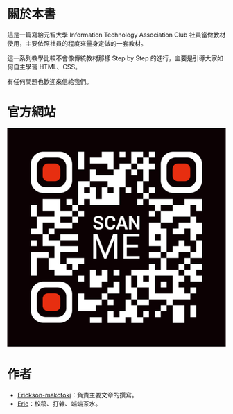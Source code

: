 # 關於本書

這是一篇寫給元智大學 Information Technology Association Club 社員當做教材使用，主要依照社員的程度來量身定做的一套教材。

這一系列教學比較不會像傳統教材那樣 Step by Step 的進行，主要是引導大家如何自主學習 HTML、CSS。

有任何問題也歡迎來信給我們。

# 官方網站
![](ITAC.png)

# 作者

* [Erickson-makotoki](https://github.com/erickson-makotoki)：負責主要文章的撰寫。
* [Eric](https://github.com/eric0324)：校稿、打雜、端端茶水。